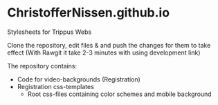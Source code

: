 # ChristofferNissen.github.io
Stylesheets for Trippus Webs

Clone the repository, edit files & and push the changes for them to take effect (With Rawgit it take 2-3 minutes with using development link)

The repository contains:

- Code for video-backgrounds (Registration)
- Registration css-templates
    - Root css-files containing color schemes and mobile background
